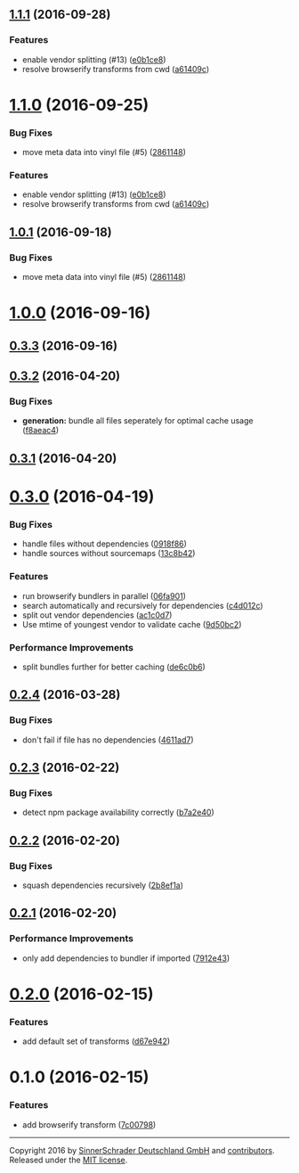<a name="1.1.1"></a>
## [1.1.1](https://github.com/sinnerschrader/patternplate-transform-browserify/compare/v1.0.1...v1.1.1) (2016-09-28)


### Features

* enable vendor splitting (#13) ([e0b1ce8](https://github.com/sinnerschrader/patternplate-transform-browserify/commit/e0b1ce8))
* resolve browserify transforms from cwd ([a61409c](https://github.com/sinnerschrader/patternplate-transform-browserify/commit/a61409c))



<a name="1.1.0"></a>
# [1.1.0](https://github.com/sinnerschrader/patternplate-transform-browserify/compare/v0.3.2...v1.1.0) (2016-09-25)


### Bug Fixes

* move meta data into vinyl file (#5) ([2861148](https://github.com/sinnerschrader/patternplate-transform-browserify/commit/2861148))

### Features

* enable vendor splitting (#13) ([e0b1ce8](https://github.com/sinnerschrader/patternplate-transform-browserify/commit/e0b1ce8))
* resolve browserify transforms from cwd ([a61409c](https://github.com/sinnerschrader/patternplate-transform-browserify/commit/a61409c))



<a name="1.0.1"></a>
## [1.0.1](https://github.com/sinnerschrader/patternplate-transform-browserify/compare/v0.3.2...v1.0.1) (2016-09-18)


### Bug Fixes

* move meta data into vinyl file (#5) ([2861148](https://github.com/sinnerschrader/patternplate-transform-browserify/commit/2861148))



<a name="1.0.0"></a>
# [1.0.0](https://github.com/sinnerschrader/patternplate-transform-browserify/compare/v0.3.2...v1.0.0) (2016-09-16)




<a name="0.3.3"></a>
## [0.3.3](https://github.com/sinnerschrader/patternplate-transform-browserify/compare/v0.3.2...v0.3.3) (2016-09-16)




<a name="0.3.2"></a>
## [0.3.2](https://github.com/sinnerschrader/patternplate-transform-browserify/compare/v0.3.1...v0.3.2) (2016-04-20)


### Bug Fixes

* **generation:** bundle all files seperately for optimal cache usage ([f8aeac4](https://github.com/sinnerschrader/patternplate-transform-browserify/commit/f8aeac4))



<a name="0.3.1"></a>
## [0.3.1](https://github.com/sinnerschrader/patternplate-transform-browserify/compare/v0.3.0...v0.3.1) (2016-04-20)




<a name="0.3.0"></a>
# [0.3.0](https://github.com/sinnerschrader/patternplate-transform-browserify/compare/v0.2.4...v0.3.0) (2016-04-19)


### Bug Fixes

* handle files without dependencies ([0918f86](https://github.com/sinnerschrader/patternplate-transform-browserify/commit/0918f86))
* handle sources without sourcemaps ([13c8b42](https://github.com/sinnerschrader/patternplate-transform-browserify/commit/13c8b42))

### Features

* run browserify bundlers in parallel ([06fa901](https://github.com/sinnerschrader/patternplate-transform-browserify/commit/06fa901))
* search automatically and recursively for dependencies ([c4d012c](https://github.com/sinnerschrader/patternplate-transform-browserify/commit/c4d012c))
* split out vendor dependencies ([ac1c0d7](https://github.com/sinnerschrader/patternplate-transform-browserify/commit/ac1c0d7))
* Use mtime of youngest vendor to validate cache ([9d50bc2](https://github.com/sinnerschrader/patternplate-transform-browserify/commit/9d50bc2))

### Performance Improvements

* split bundles further for better caching ([de6c0b6](https://github.com/sinnerschrader/patternplate-transform-browserify/commit/de6c0b6))



<a name="0.2.4"></a>
## [0.2.4](https://github.com/sinnerschrader/patternplate-transform-browserify/compare/v0.2.3...v0.2.4) (2016-03-28)


### Bug Fixes

* don't fail if file has no dependencies ([4611ad7](https://github.com/sinnerschrader/patternplate-transform-browserify/commit/4611ad7))



<a name="0.2.3"></a>
## [0.2.3](https://github.com/sinnerschrader/patternplate-transform-browserify/compare/v0.2.2...v0.2.3) (2016-02-22)


### Bug Fixes

* detect npm package availability correctly ([b7a2e40](https://github.com/sinnerschrader/patternplate-transform-browserify/commit/b7a2e40))



<a name="0.2.2"></a>
## [0.2.2](https://github.com/sinnerschrader/patternplate-transform-browserify/compare/v0.2.1...v0.2.2) (2016-02-20)


### Bug Fixes

* squash dependencies recursively ([2b8ef1a](https://github.com/sinnerschrader/patternplate-transform-browserify/commit/2b8ef1a))



<a name="0.2.1"></a>
## [0.2.1](https://github.com/sinnerschrader/patternplate-transform-browserify/compare/v0.2.0...v0.2.1) (2016-02-20)


### Performance Improvements

* only add dependencies to bundler if imported ([7912e43](https://github.com/sinnerschrader/patternplate-transform-browserify/commit/7912e43))



<a name="0.2.0"></a>
# [0.2.0](https://github.com/sinnerschrader/patternplate-transform-browserify/compare/v0.1.0...v0.2.0) (2016-02-15)


### Features

* add default set of transforms ([d67e942](https://github.com/sinnerschrader/patternplate-transform-browserify/commit/d67e942))



<a name="0.1.0"></a>
# 0.1.0 (2016-02-15)


### Features

* add browserify transform ([7c00798](https://github.com/sinnerschrader/patternplate-transform-browserify/commit/7c00798))




---
Copyright 2016 by [SinnerSchrader Deutschland GmbH](https://github.com/sinnerschrader) and [contributors](./graphs/contributors). Released under the [MIT license]('./license.md').
